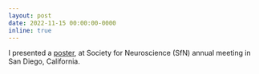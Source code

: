 ```yaml
---
layout: post
date: 2022-11-15 00:00:00-0000
inline: true
---
```


I presented a <a href='http://ewinapun.com/publications'>poster</a>, at Society for Neuroscience (SfN) annual meeting in San Diego, California. 
